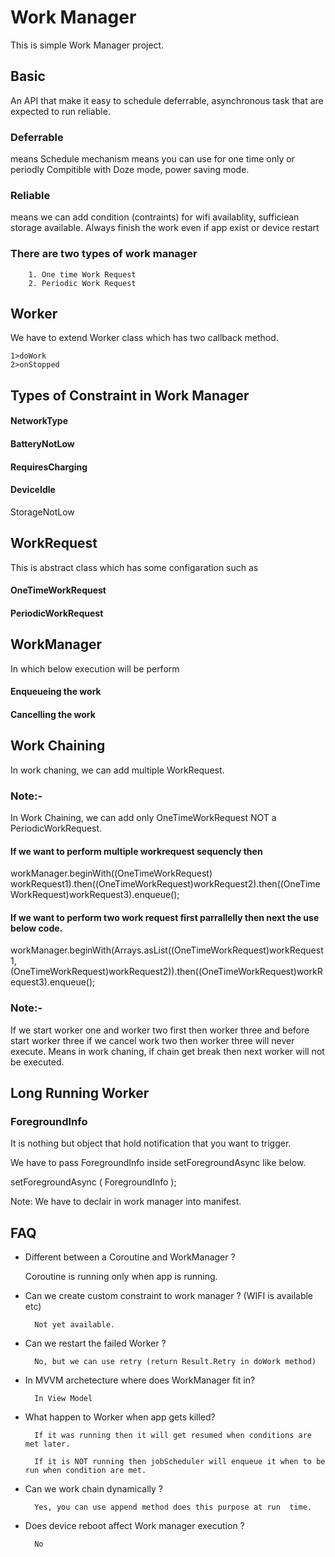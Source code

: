 # Work Manager
This is simple Work Manager project.

## Basic
An API that make it easy to schedule deferrable, asynchronous task that are expected to run reliable.

### Deferrable 
means Schedule mechanism means you can use for one time only or periodly
   Compitible with Doze mode, power saving mode.

### Reliable 
means we can add condition (contraints) for wifi availablity, sufficiean storage available.
   Always finish the work even if app exist or device restart
   
### There are two types of work manager	
    	1. One time Work Request
	    2. Periodic Work Request

## Worker
We have to extend Worker class which has two callback method.

	1>doWork
	2>onStopped

## Types of Constraint in Work Manager
#### NetworkType
#### BatteryNotLow
#### RequiresCharging
#### DeviceIdle

StorageNotLow
## WorkRequest
This is abstract class which has some configaration such as
#### OneTimeWorkRequest
#### PeriodicWorkRequest

## WorkManager
In which below execution will be perform
#### Enqueueing the work
#### Cancelling the work

## Work Chaining
In work chaning, we can add multiple WorkRequest.
### Note:- 
In Work Chaining, we can add only OneTimeWorkRequest NOT a PeriodicWorkRequest.

#### If we want to perform multiple workrequest sequencly then

workManager.beginWith((OneTimeWorkRequest) 
workRequest1).then((OneTimeWorkRequest)workRequest2).then((OneTimeWorkRequest)workRequest3).enqueue();

#### If we want to perform two work request first parrallelly then next the use below code.
workManager.beginWith(Arrays.asList((OneTimeWorkRequest)workRequest1, (OneTimeWorkRequest)workRequest2)).then((OneTimeWorkRequest)workRequest3).enqueue();

### Note:-
If we start worker one and worker two first then worker three and before start worker three if we cancel work two then worker three will never execute. 
Means in work chaning, if chain get break then next worker will not be executed.

## Long Running Worker
### ForegroundInfo
It is nothing but object that hold notification that you want to trigger.

We have to pass ForegroundInfo inside setForegroundAsync like below.

setForegroundAsync (
		ForegroundInfo
	);

Note: We have to declair in work manager into manifest.

## FAQ
- Different between a Coroutine and WorkManager ?

    Coroutine is running only when app is running.
- Can we create custom constraint to work manager ? (WIFI is available etc)
		
        Not yet available.
- Can we restart the failed Worker ?
		
        No, but we can use retry (return Result.Retry in doWork method)
- In MVVM archetecture where does WorkManager fit in?
		
        In View Model
- What happen to Worker when app gets killed?
		
        If it was running then it will get resumed when conditions are met later.
		
        If it is NOT running then jobScheduler will enqueue it when to be run when condition are met.
- Can we work chain dynamically ?
		
        Yes, you can use append method does this purpose at run  time.
- Does device reboot affect Work manager execution ?
		
        No 
